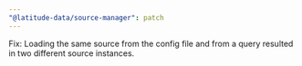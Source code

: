 ```yaml
---
"@latitude-data/source-manager": patch
---
```


Fix: Loading the same source from the config file and from a query resulted in two different source instances.
